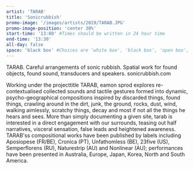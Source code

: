 ```yaml
---
artist: 'TARAB'
title: 'Sonicrubbish'
promo-image: '/images/artists/2019/TARAB.JPG'
promo-image-position: 'center 30%'
start-time: '13:00' #Times should be written in 24 hour time
end-time: '13:30'
all-day: false
space: 'black box' #Choices are 'white box', 'black box', 'open box', 'grounds'
---
```

<!-- Description -->
TARAB. Careful arrangements of sonic rubbish. Spatial work for found objects, found sound, transducers and speakers. sonicrubbish.com

<!-- Bio -->
Working under the projecttitle TARAB, eamon sprod explores re-contextualised collected sounds and tactile gestures formed into dynamic, psycho-geographical compositions inspired by discarded things, found things, crawling around in the dirt, junk, the ground, rocks, dust, wind, walking aimlessly, scratchy things, decay and most if not all the things he hears and sees. More than simply documenting a given site, tarab is interested in a direct engagement with our surrounds, teasing out half narratives, visceral sensation, false leads and heightened awareness.
TARAB'ss compositional works have been published by labels including Aposiopese (FR/BE), Cronica (PT), Unfathomless (BE), 23five (US), Semperflorens (RU), Naturestrip (AU) and Nonlinear (AU); performances have been presented in Australia, Europe, Japan, Korea, North and South America.
